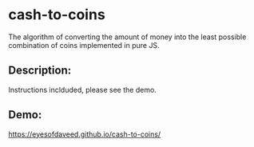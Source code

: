 # cash-to-coins
The algorithm of converting the amount of money into the least possible combination of coins implemented in pure JS.

## Description:
Instructions inclduded, please see the demo.

## Demo:
https://eyesofdaveed.github.io/cash-to-coins/
